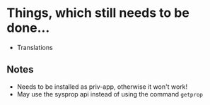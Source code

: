 # Things, which still needs to be done...

* Translations

## Notes

* Needs to be installed as priv-app, otherwise it won't work!
* May use the sysprop api instead of using the command `getprop`
